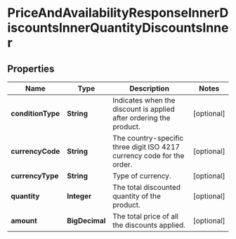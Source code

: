 

# PriceAndAvailabilityResponseInnerDiscountsInnerQuantityDiscountsInner


## Properties

| Name | Type | Description | Notes |
|------------ | ------------- | ------------- | -------------|
|**conditionType** | **String** | Indicates when the discount is applied after ordering the product. |  [optional] |
|**currencyCode** | **String** | The country-specific three digit ISO 4217 currency code for the order. |  [optional] |
|**currencyType** | **String** | Type of currency. |  [optional] |
|**quantity** | **Integer** | The total discounted quantity of the product. |  [optional] |
|**amount** | **BigDecimal** | The total price of all the discounts applied. |  [optional] |



